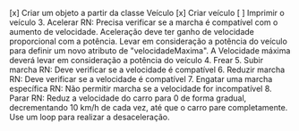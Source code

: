 [x]  Criar um objeto a partir da classe Veículo
[x] Criar veículo
[ ] Imprimir o veículo
3. Acelerar
RN: 
Precisa verificar se a marcha é compatível com o aumento de velocidade.
Aceleração deve ter ganho de velocidade proporcional com a potência.
Levar em consideração a potência do veículo para definir um novo atributo de "velocidadeMaxima".
A Velocidade máxima deverá levar em consideração a potência do veículo
4. Frear 
5. Subir marcha
RN: Deve verificar se a velocidade é compatível
6. Reduzir marcha
RN: Deve verificar se a velocidade é compatível
7. Engatar uma marcha específica
RN: Não permitir marcha se a velocidade for incompatível
8. Parar
RN: Reduz a velocidade do carro para 0 de forma gradual, decrementando 10 km/h de cada vez, até que o carro pare completamente. Use um loop para realizar a desaceleração.
